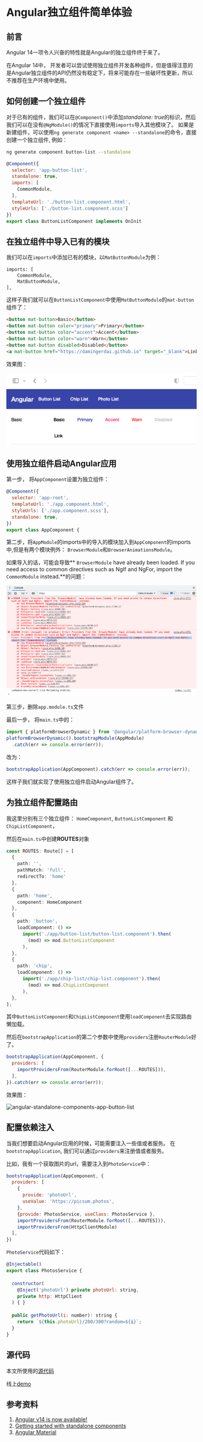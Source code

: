 # Angular独立组件简单体验

## 前言

Angular 14一项令人兴奋的特性就是Angular的独立组件终于来了。

在Angular 14中， 开发者可以尝试使用独立组件开发各种组件，但是值得注意的是Angular独立组件的API仍然没有稳定下，将来可能存在一些破坏性更新，所以不推荐在生产环境中使用。

## 如何创建一个独立组件

对于已有的组件，我们可以在`@Component()`中添加*standalone: true*的标识，然后我们可以在没有`@NgModule()`的情况下直接使用`imports`导入其他模块了。
如果是新建组件，可以使用`ng generate component <name> --standalone`的命令，直接创建一个独立组件, 例如：

```bash
ng generate component button-list --standalone
```

```javascript
@Component({
  selector: 'app-button-list',
  standalone: true,
  imports: [
    CommonModule,
  ],
  templateUrl: './button-list.component.html',
  styleUrls: ['./button-list.component.scss']
})
export class ButtonListComponent implements OnInit
```

## 在独立组件中导入已有的模块

我们可以在`imports`中添加已有的模块，以`MatButtonModule`为例：

```typesscript
imports: [
    CommonModule,
    MatButtonModule,
],
```

这样子我们就可以在`ButtonListComponent`中使用`MatButtonModule`的`mat-button`组件了：

```html
<button mat-button>Basic</button>
<button mat-button color="primary">Primary</button>
<button mat-button color="accent">Accent</button>
<button mat-button color="warn">Warn</button>
<button mat-button disabled>Disabled</button>
<a mat-button href="https://damingerdai.github.io" target="_blank">Link</a>
```

效果图：

![angular-standalone-components-app-button-list.](./angular-standalone-components-app/angular-standalone-components-app-button-list.png)

## 使用独立组件启动Angular应用

第一步， 将`AppComponent`设置为独立组件：

```javascript
@Component({
  selector: 'app-root',
  templateUrl: './app.component.html',
  styleUrls: ['./app.component.scss'],
  standalone: true,
})
export class AppComponent {

```

第二步，将`AppModule`的imports中的导入的模块加入到`AppComponent`的imports中,但是有两个模块例外： `BrowserModule`和`BrowserAnimationsModule`。

如果导入的话，可能会导致** `BrowserModule` have already been loaded. If you need access to common directives such as NgIf and NgFor, import the `CommonModule` instead.**的问题：

![angular-app-commonent-browser-module-error](./angular-standalone-components-app/angular-app-commonent-browser-module-error.png)

第三步，删除`app.module.ts`文件

最后一步， 将`main.ts`中的：

```javascript
import { platformBrowserDynamic } from '@angular/platform-browser-dynamic';
platformBrowserDynamic().bootstrapModule(AppModule)
  .catch(err => console.error(err));
```

改为：

```javascript
bootstrapApplication(AppComponent).catch(err => console.error(err));
```

这样子我们就实现了使用独立组件启动Angular组件了。


## 为独立组件配置路由

我这里分别有三个独立组件： `HomeComponent`, `ButtonListComponent` 和 `ChipListComponent`，

然后在`main.ts`中创建**ROUTES**对象

```typescript
const ROUTES: Route[] = [
  {
    path: '',
    pathMatch: 'full',
    redirectTo: 'home'
  },
  {
    path: 'home',
    component: HomeComponent
  },
  {
    path: 'button',
    loadComponent: () =>
      import('./app/button-list/button-list.component').then(
        (mod) => mod.ButtonListComponent
      ),
  },
  {
    path: 'chip',
    loadComponent: () =>
      import('./app/chip-list/chip-list.component').then(
        (mod) => mod.ChipListComponent
      ),
  },
];
```

其中`ButtonListComponent`和`ChipListComponent`使用`loadComponent`去实现路由懒加载。

然后在`bootstrapApplication`的第二个参数中使用`providers`注册`RouterModule`好了。

```javascript
bootstrapApplication(AppComponent, {
  providers: [
    importProvidersFrom(RouterModule.forRoot([...ROUTES])),
  ],
}).catch(err => console.error(err));
```

效果图：

![angular-standalone-components-app-button-list](./angular-standalone-components-app//angular-standalone-components-app-button-list.gif)

## 配置依赖注入

当我们想要启动Angular应用的时候，可能需要注入一些值或者服务。 在`bootstrapApplication`, 我们可以通过`providers`来注册值或者服务。

比如，我有一个获取图片的url，需要注入到`PhotoService`中：

```javascript
bootstrapApplication(AppComponent, {
  providers: [
    {
      provide: 'photoUrl',
      useValue: 'https://picsum.photos',
    },
    {provide: PhotosService, useClass: PhotosService },
    importProvidersFrom(RouterModule.forRoot([...ROUTES])),
    importProvidersFrom(HttpClientModule)
  ],
})
```

`PhotoService`代码如下：

```javascript
@Injectable()
export class PhotosService {

  constructor(
    @Inject('photoUrl') private photoUrl: string,
    private http: HttpClient
  ) { }

  public getPhotoUrl(i: number): string {
    return `${this.photoUrl}/200/300?random=${i}`;
  }
}

```

## 源代码

本文所使用的[源代码](https://github.com/damingerdai/angular-standalone-components-app)

线上[demo](https://damingerdai.github.io/angular-standalone-components-app/)

## 参考资料

1. [Angular v14 is now available!](https://blog.angular.io/angular-v14-is-now-available-391a6db736af)
2. [Getting started with standalone components](https://angular.io/guide/standalone-components)
3. [Angular Material](https://material.angular.io/)